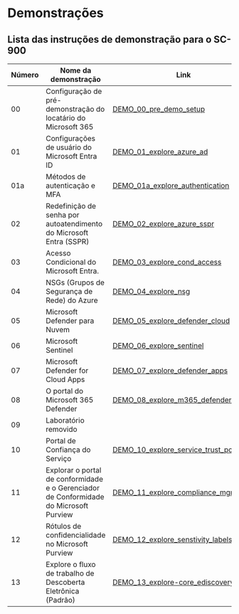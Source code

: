 
# Demonstrações

## Lista das instruções de demonstração para o SC-900

| **Número** | **Nome da demonstração** | **Link** |
|------|---------|----|
| 00 | Configuração de pré-demonstração do locatário do Microsoft 365 | [DEMO_00_pre_demo_setup](DEMO_00_pre_demo_setup.md) |
| 01 | Configurações de usuário do Microsoft Entra ID  | [DEMO_01_explore_azure_ad](DEMO_01_explore_azure_ad.md) |
| 01a | Métodos de autenticação e MFA | [DEMO_01a_explore_authentication](DEMO_01a_explore_authentication.md) |
| 02 | Redefinição de senha por autoatendimento do Microsoft Entra (SSPR)  | [DEMO_02_explore_azure_sspr](DEMO_02_explore_azure_sspr.md) |
| 03 | Acesso Condicional do Microsoft Entra.  | [DEMO_03_explore_cond_access](DEMO_03_explore_cond_access.md) |
| 04 | NSGs (Grupos de Segurança de Rede) do Azure  | [DEMO_04_explore_nsg](DEMO_04_explore_nsg.md) |
| 05 | Microsoft Defender para Nuvem  | [DEMO_05_explore_defender_cloud](DEMO_05_explore_defender_cloud.md) |
| 06 | Microsoft Sentinel  | [DEMO_06_explore_sentinel](DEMO_06_explore_sentinel.md) |
| 07 | Microsoft Defender for Cloud Apps  | [DEMO_07_explore_defender_apps](DEMO_07_explore_defender_apps.md) |
| 08 | O portal do Microsoft 365 Defender  | [DEMO_08_explore_m365_defender_portal](DEMO_08_explore_m365_defender_portal.md) |
| 09 | Laboratório removido |  |
| 10 | Portal de Confiança do Serviço  | [DEMO_10_explore_service_trust_portal](DEMO_10_explore_service_trust_portal.md) |
| 11 | Explorar o portal de conformidade e o Gerenciador de Conformidade do Microsoft Purview  | [DEMO_11_explore_compliance_mgr](DEMO_11_explore_compliance_mgr.md) |
| 12 | Rótulos de confidencialidade no Microsoft Purview  | [DEMO_12_explore_senstivity_labels](DEMO_12_explore_senstivity_labels.md) |
| 13 | Explore o fluxo de trabalho de Descoberta Eletrônica (Padrão)  | [DEMO_13_explore-core_ediscovery](DEMO_13_explore-core_ediscovery.md) |
